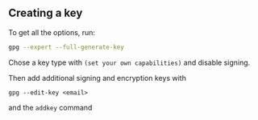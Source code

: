 ## Creating a key

To get all the options, run:
```sh
gpg --expert --full-generate-key
```

Chose a key type with `(set your own capabilities)` and disable signing.

Then add additional signing and encryption keys with

```
gpg --edit-key <email>
```

and the `addkey` command